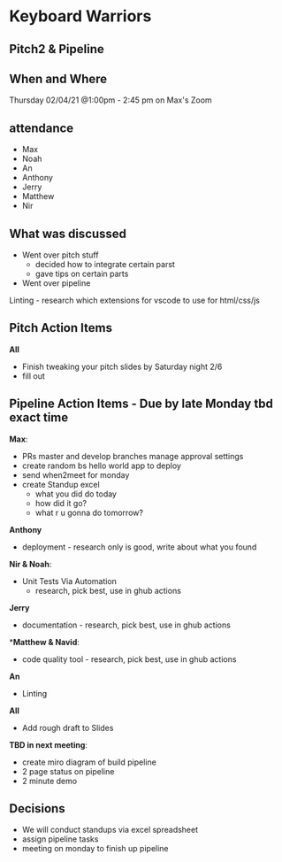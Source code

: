 # Keyboard Warriors

## Pitch2 & Pipeline

## When and Where

Thursday 02/04/21 @1:00pm - 2:45 pm on Max's Zoom

## attendance

- Max
- Noah
- An
- Anthony
- Jerry
- Matthew
- Nir


## What was discussed

- Went over pitch stuff
  - decided how to integrate certain parst
  - gave tips on certain parts
- Went over pipeline



Linting - research which extensions for vscode to use for html/css/js




## Pitch Action Items

**All**
- Finish tweaking your pitch slides by Saturday night 2/6
- fill out 

## Pipeline Action Items - Due by late Monday tbd exact time
**Max**:
  - PRs master and develop branches manage approval settings 
  - create random bs hello world app to deploy
  - send when2meet for monday
  - create Standup excel
    - what you did do today
    - how did it go?
    - what r u gonna do tomorrow?


**Anthony**
- deployment - research only is good, write about what you found

**Nir & Noah**:
  - Unit Tests Via Automation
    - research, pick best, use in ghub actions

**Jerry**
- documentation  - research, pick best, use in ghub actions

***Matthew & Navid**:
 - code quality tool - research, pick best, use in ghub actions


 **An**
 - Linting


**All** 
 - Add rough draft to Slides


**TBD in next meeting**:
 - create miro diagram of build pipeline
 - 2 page status on pipeline 
 - 2 minute demo

## Decisions 

- We will conduct standups via excel spreadsheet
- assign pipeline tasks
- meeting on monday to finish up pipeline


